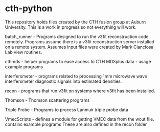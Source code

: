 # cth-python

This repository holds files created by the CTH fusion group at Auburn University.
This is a work in progress so not everything will work.

batch_runner - 	Programs designed to run the v3fit reconstruction code remotely.
		Programs assume there is a v3fit reconstruction server installed on a remote system.
		Assumes input files were created by Mark Cianciosa Lab view routines.
		

cthmds 	- helper programs to ease access to CTH MDSplus data
	- usage example programs

interferometer - programs related to processing 1mm microwave wave interferometer diagnostic signals into
		estimated densities. 

recon - programs that run v3fit on systems where v3fit has been installed.

Thomson - Thomson scattering programs 

Triple Probe - Programs to process Lanmuir triple probe data

VmecScripts - defines a module for getting VMEC data from the wout file.
		contains example programs
		These are also defined in the recon folder





 
